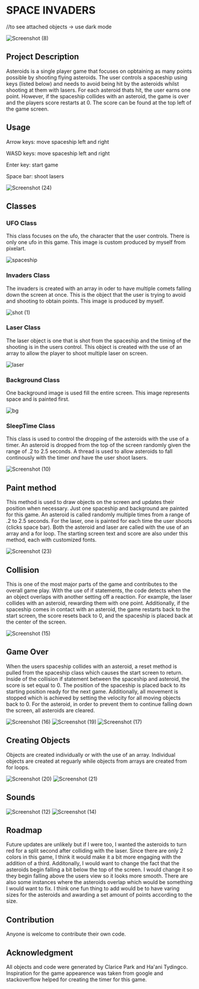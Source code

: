 # __SPACE INVADERS__
//to see attached objects -> use dark mode
  
![Screenshot (8)](https://user-images.githubusercontent.com/70664877/167709331-862d2e3c-ea88-45dd-b9af-9a377f61fd4c.png)

  
## Project Description
Asteroids is a single player game that focuses on opbtaining as many points possible by shooting flying asteroids. The user controls a spaceship using keys (listed below) and needs to avoid being hit by the asteroids whilst shooting at them with lasers. For each asteroid thats hit, the user earns one point. However, if the spaceship collides with an asteroid, the game is over and the players score restarts at 0. The score can be found at the top left of the game screen. 

## Usage
Arrow keys: move spaceship left and right

WASD keys: move spaceship left and right

Enter key: start game

Space bar: shoot lasers

![Screenshot (24)](https://user-images.githubusercontent.com/70664877/167712036-40332353-a72f-4b6a-865e-bd2aae510596.png)

## Classes

### UFO Class
This class focuses on the ufo, the character that the user controls. There is only one ufo in this game. This image is custom produced by myself from pixelart.

![spaceship](https://user-images.githubusercontent.com/70664877/167707583-6f87e484-4ac6-4ab9-b1be-bca45f0d0ccc.png)

### Invaders Class
The invaders is created with an array in oder to have multiple comets falling down the screen at once. This is the object that the user is trying to avoid and shooting to obtain points. This image is produced by myself.

![shot (1)](https://user-images.githubusercontent.com/70664877/167707842-492ec3cd-9fdf-4fff-b0fb-3c8595ce457e.gif)

### Laser Class
The laser object is one that is shot from the spaceship and the timing of the shooting is in the users control. This object is created with the use of an array to allow the player to shoot multiple laser on screen.

![laser](https://user-images.githubusercontent.com/70664877/148605929-099cf4b8-3cce-4564-93d0-5d8ba970e52d.png)

### Background Class
One background image is used fill the entire screen. This image represents space and is painted first. 

![bg](https://user-images.githubusercontent.com/70664877/167707742-062834a1-df5a-49fb-91be-4f854e3dfaab.png)

### SleepTime Class
This class is used to control the dropping of the asteroids with the use of a timer. An asteroid is dropped from the top of the screen randomly given the range of .2 to 2.5 seconds. A thread is used to allow asteroids to fall continously with the timer _and_ have the user shoot lasers.

![Screenshot (10)](https://user-images.githubusercontent.com/70664877/167709829-c9fb90df-cfa6-4ffc-83fa-10b35ba1f456.png)

## Paint method
This method is used to draw objects on the screen and updates their position when necessary. Just one spaceship and background are painted for this game. An asteroid is called randomly multiple times from a range of .2 to 2.5 seconds. For the laser, one is painted for each time the user shoots (clicks space bar). Both the asteroid and laser are called with the use of an array and a for loop. The starting screen text and score are also under this method, each with customized fonts.

![Screenshot (23)](https://user-images.githubusercontent.com/70664877/167711859-fb0f8c55-9f23-458b-a290-7aaff1236058.png)

## Collision
This is one of the most major parts of the game and contributes to the overall game play. With the use of if statements, the code detects when the an object overlaps with another setting off a reaction. For example, the laser collides with an asteroid, rewarding them with one point. Additionally, if the spaceship comes in contact with an asteroid, the game restarts back to the start screen, the score resets back to 0, and the spaceship is placed back at the center of the screen. 

![Screenshot (15)](https://user-images.githubusercontent.com/70664877/167710648-e7c4af4a-8064-46de-9083-622cf5767188.png)

## Game Over
When the users spaceship collides with an asteroid, a reset method is pulled from the spaceship class which causes the start screen to return. Inside of the collision if statement between the spaceship and asteroid, the score is set equal to 0. The position of the spaceship is placed back to its starting position ready for the next game. Additionally, all movement is stopped which is achieved by setting the velocity for all moving objects back to 0. For the asteroid, in order to prevent them to continue falling down the screen, all asteroids are cleared. 

![Screenshot (16)](https://user-images.githubusercontent.com/70664877/167711348-2b6a1073-0bbe-4bdb-8f1a-af2aa962e2dd.png)
![Screenshot (19)](https://user-images.githubusercontent.com/70664877/167711038-64cd33ee-226e-49e4-a085-7a6a38b74cd0.png)
![Screenshot (17)](https://user-images.githubusercontent.com/70664877/167711274-9ba0c4a5-2859-4deb-88d3-fa6e11c3f895.png)

## Creating Objects
Objects are created individually or with the use of an array. Individual objects are created at reguarly while objects from arrays are created from for loops.

![Screenshot (20)](https://user-images.githubusercontent.com/70664877/167711592-0936a45b-4bea-4c18-9bdd-fe4598c915cb.png)
![Screenshot (21)](https://user-images.githubusercontent.com/70664877/167711604-f2c989d2-a29b-462b-9261-dabd2b5d43a7.png)


## Sounds

![Screenshot (12)](https://user-images.githubusercontent.com/70664877/167710239-79f54e13-82cc-4d76-a7e4-6640df430359.png)
![Screenshot (14)](https://user-images.githubusercontent.com/70664877/167710424-dc871492-00f5-4a41-ae4c-804c52be539d.png)


## Roadmap
Future updates are unlikely but if I were too, I wanted the asteroids to turn red for a split second after colliding with the laser. Since there are only 2 colors in this game, I think it would make it a bit more engaging with the addition of a third. Additonally, I would want to change the fact that the asteroids begin falling a bit below the top of the screen. I would change it so they begin falling above the users view so it looks more smooth. There are also some instances where the asteroids overlap which would be something I would want to fix. I think one fun thing to add would be to have varing sizes for the asteroids and awarding a set amount of points according to the size.

## Contribution
Anyone is welcome to contribute their own code.

## Acknowledgment
All objects and code were generated by Clarice Park and Ha'ani Tydingco. Inspiration for the game appearence was taken from google and stackoverflow helped for creating the timer for this game.
